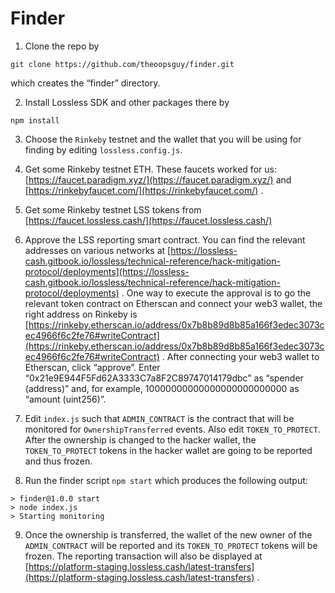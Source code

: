 # Finder

1. Clone the repo by

`git clone https://github.com/theoopsguy/finder.git`

which creates the “finder” directory.

2. Install Lossless SDK and other packages there by

`npm install`

3. Choose the `Rinkeby` testnet and the wallet that you will be using for finding by editing `lossless.config.js`.

4. Get some Rinkeby testnet ETH. These faucets worked for us:[https://faucet.paradigm.xyz/](https://faucet.paradigm.xyz/) and [https://rinkebyfaucet.com/](https://rinkebyfaucet.com/) .

5. Get some Rinkeby testnet LSS tokens from [https://faucet.lossless.cash/](https://faucet.lossless.cash/)

6. Approve the LSS reporting smart contract. You can find the relevant addresses on various networks at [https://lossless-cash.gitbook.io/lossless/technical-reference/hack-mitigation-protocol/deployments](https://lossless-cash.gitbook.io/lossless/technical-reference/hack-mitigation-protocol/deployments) . One way to execute the approval is to go the relevant token contract on Etherscan and connect your web3 wallet, the right address on Rinkeby is [https://rinkeby.etherscan.io/address/0x7b8b89d8b85a166f3edec3073cec4966f6c2fe76#writeContract](https://rinkeby.etherscan.io/address/0x7b8b89d8b85a166f3edec3073cec4966f6c2fe76#writeContract) . After connecting your web3 wallet to Etherscan, click “approve”. Enter “0x21e9E944F5Fd62A3333C7a8F2C89747014179dbc” as “spender (address)” and, for example, 10000000000000000000000000 as “amount (uint256)”.

7. Edit `index.js` such that `ADMIN_CONTRACT` is the contract that will be monitored for `OwnershipTransferred` events. Also edit `TOKEN_TO_PROTECT`. After the ownership is changed to the hacker wallet, the `TOKEN_TO_PROTECT` tokens in the hacker wallet are going to be reported and thus frozen.

8. Run the finder script `npm start` which produces the following output:

```
> finder@1.0.0 start
> node index.js
> Starting monitoring
```

9. Once the ownership is transferred, the wallet of the new owner of the `ADMIN_CONTRACT` will be reported and its `TOKEN_TO_PROTECT` tokens will be frozen. The reporting transaction will also be displayed at [https://platform-staging.lossless.cash/latest-transfers](https://platform-staging.lossless.cash/latest-transfers) .
